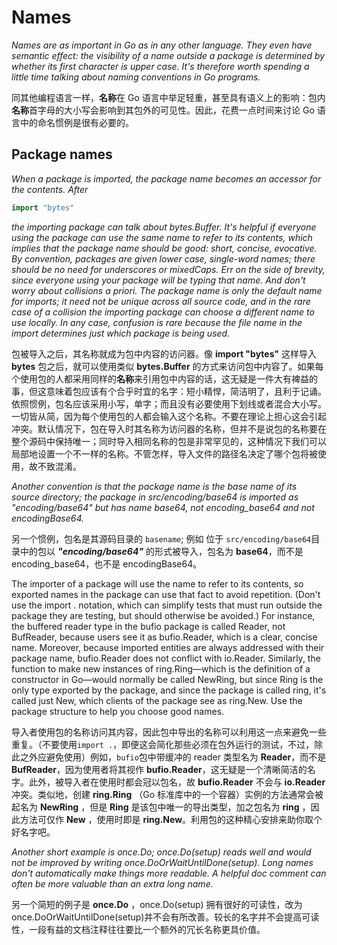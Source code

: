 # Names

*Names are as important in Go as in any other language. They even have semantic effect: the visibility of a name outside a package is determined by whether its first character is upper case. It's therefore worth spending a little time talking about naming conventions in Go programs.*

同其他编程语言一样，**名称**在 Go 语言中举足轻重，甚至具有语义上的影响：包内**名称**首字母的大小写会影响到其包外的可见性。因此，花费一点时间来讨论 Go 语言中的命名惯例是很有必要的。

## Package names

*When a package is imported, the package name becomes an accessor for the contents. After*

```go
import "bytes"
```

*the importing package can talk about bytes.Buffer. It's helpful if everyone using the package can use the same name to refer to its contents, which implies that the package name should be good: short, concise, evocative. By convention, packages are given lower case, single-word names; there should be no need for underscores or mixedCaps. Err on the side of brevity, since everyone using your package will be typing that name. And don't worry about collisions a priori. The package name is only the default name for imports; it need not be unique across all source code, and in the rare case of a collision the importing package can choose a different name to use locally. In any case, confusion is rare because the file name in the import determines just which package is being used.*

包被导入之后，其名称就成为包中内容的访问器。像 **import "bytes"** 这样导入 **bytes** 包之后，就可以使用类似 **bytes.Buffer** 的方式来访问包中内容了。如果每个使用包的人都采用同样的**名称**来引用包中内容的话，这无疑是一件大有裨益的事，但这意味着包应该有个合乎时宜的名字：短小精悍，简洁明了，且利于记诵。依照惯例，包名应该采用小写，单字；而且没有必要使用下划线或者混合大小写。一切皆从简，因为每个使用包的人都会输入这个名称。不要在理论上担心这会引起冲突。默认情况下，包在导入时其名称为访问器的名称，但并不是说包的名称要在整个源码中保持唯一；同时导入相同名称的包是非常罕见的，这种情况下我们可以局部地设置一个不一样的名称。不管怎样，导入文件的路径名决定了哪个包将被使用，故不致混淆。

*Another convention is that the package name is the base name of its source directory; the package in src/encoding/base64 is imported as "encoding/base64" but has name base64, not encoding_base64 and not encodingBase64.*

另一个惯例，包名是其源码目录的 `basename`; 例如 位于 `src/encoding/base64`目录中的包以 ***"encoding/base64"*** 的形式被导入，包名为 **base64**，而不是 encoding_base64，也不是 encodingBase64。

The importer of a package will use the name to refer to its contents, so exported names in the package can use that fact to avoid repetition. (Don't use the import . notation, which can simplify tests that must run outside the package they are testing, but should otherwise be avoided.) For instance, the buffered reader type in the bufio package is called Reader, not BufReader, because users see it as bufio.Reader, which is a clear, concise name. Moreover, because imported entities are always addressed with their package name, bufio.Reader does not conflict with io.Reader. Similarly, the function to make new instances of ring.Ring—which is the definition of a constructor in Go—would normally be called NewRing, but since Ring is the only type exported by the package, and since the package is called ring, it's called just New, which clients of the package see as ring.New. Use the package structure to help you choose good names.

导入者使用包的名称访问其内容，因此包中导出的名称可以利用这一点来避免一些重复。（不要使用`import .`，即便这会简化那些必须在包外运行的测试，不过，除此之外应避免使用）例如，`bufio`包中带缓冲的 reader 类型名为 **Reader**，而不是 **BufReader**，因为使用者将其视作 **bufio.Reader**，这无疑是一个清晰简洁的名字。此外，被导入者在使用时都会冠以包名，故 **bufio.Reader** 不会与 **io.Reader** 冲突。类似地，创建 **ring.Ring** （Go  标准库中的一个容器）实例的方法通常会被起名为 **NewRing**  ，但是 **Ring** 是该包中唯一的导出类型，加之包名为 **ring** ，因此方法可仅作 **New** ，使用时即是 **ring.New**。利用包的这种精心安排来助你取个好名字吧。

*Another short example is once.Do; once.Do(setup) reads well and would not be improved by writing once.DoOrWaitUntilDone(setup). Long names don't automatically make things more readable. A helpful doc comment can often be more valuable than an extra long name.*

另一个简短的例子是 **once.Do** ，once.Do(setup) 拥有很好的可读性，改为 once.DoOrWaitUntilDone(setup)并不会有所改善。较长的名字并不会提高可读性，一段有益的文档注释往往要比一个额外的冗长名称更具价值。